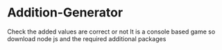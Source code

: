 # Addition-Generator
Check the added values are correct or not 
It is a console based game so download node js and the required additional packages 
